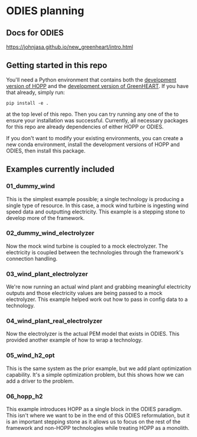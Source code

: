 # ODIES planning

## Docs for ODIES

https://johnjasa.github.io/new_greenheart/intro.html

## Getting started in this repo

You'll need a Python environment that contains both the [development version of HOPP](https://github.com/NREL/HOPP/tree/develop) and the [development version of GreenHEART](https://github.com/NREL/greenheart).
If you have that already, simply run:

```
pip install -e .
```

at the top level of this repo.
Then you can try running any one of the to ensure your installation was successful.
Currently, all necessary packages for this repo are already dependencies of either HOPP or ODIES.

If you don't want to modify your existing environments, you can create a new conda environment, install the development versions of HOPP and ODIES, then install this package.

## Examples currently included

### 01_dummy_wind

This is the simplest example possible; a single technology is producing a single type of resource.
In this case, a mock wind turbine is ingesting wind speed data and outputting electricity.
This example is a stepping stone to develop more of the framework.

### 02_dummy_wind_electrolyzer

Now the mock wind turbine is coupled to a mock electrolyzer.
The electricity is coupled between the technologies through the framework's connection handling.

### 03_wind_plant_electrolyzer

We're now running an actual wind plant and grabbing meaningful electricity outputs and those electricity values are being passed to a mock electrolyzer.
This example helped work out how to pass in config data to a technology.

### 04_wind_plant_real_electrolyzer

Now the electrolyzer is the actual PEM model that exists in ODIES.
This provided another example of how to wrap a technology.

### 05_wind_h2_opt

This is the same system as the prior example, but we add plant optimization capability.
It's a simple optimization problem, but this shows how we can add a driver to the problem.

### 06_hopp_h2

This example introduces HOPP as a single block in the ODIES paradigm.
This isn't where we want to be in the end of this ODIES reformulation, but it is an important stepping stone as it allows us to focus on the rest of the framework and non-HOPP technologies while treating HOPP as a monolith.
